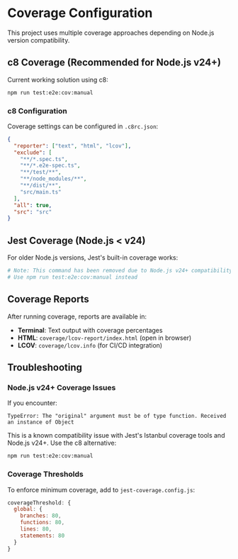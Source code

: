 # Coverage Configuration

This project uses multiple coverage approaches depending on Node.js version compatibility.

## c8 Coverage (Recommended for Node.js v24+)

Current working solution using c8:

```bash
npm run test:e2e:cov:manual
```

### c8 Configuration

Coverage settings can be configured in `.c8rc.json`:

```json
{
  "reporter": ["text", "html", "lcov"],
  "exclude": [
    "**/*.spec.ts",
    "**/*.e2e-spec.ts",
    "**/test/**",
    "**/node_modules/**",
    "**/dist/**",
    "src/main.ts"
  ],
  "all": true,
  "src": "src"
}
```

## Jest Coverage (Node.js < v24)

For older Node.js versions, Jest's built-in coverage works:

```bash
# Note: This command has been removed due to Node.js v24+ compatibility issues
# Use npm run test:e2e:cov:manual instead
```

## Coverage Reports

After running coverage, reports are available in:

- **Terminal**: Text output with coverage percentages
- **HTML**: `coverage/lcov-report/index.html` (open in browser)
- **LCOV**: `coverage/lcov.info` (for CI/CD integration)

## Troubleshooting

### Node.js v24+ Coverage Issues

If you encounter:
```
TypeError: The "original" argument must be of type function. Received an instance of Object
```

This is a known compatibility issue with Jest's Istanbul coverage tools and Node.js v24+. Use the c8 alternative:

```bash
npm run test:e2e:cov:manual
```

### Coverage Thresholds

To enforce minimum coverage, add to `jest-coverage.config.js`:

```javascript
coverageThreshold: {
  global: {
    branches: 80,
    functions: 80,
    lines: 80,
    statements: 80
  }
}
```
